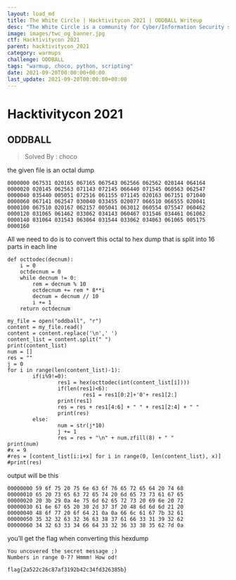 ```yaml
---
layout: load_md
title: The White Circle | Hacktivitycon 2021 | ODDBALL Writeup
desc: "The White Circle is a community for Cyber/Information Security students, enthusiasts and professionals. You can discuss anything related to Security, share your knowledge with others, get help when you need it and proceed further in your journey with amazing people from all over the world."
image: images/twc_og_banner.jpg
ctf: Hacktivitycon 2021
parent: hacktivitycon_2021
category: warmups
challenge: ODDBALL
tags: "warmup, choco, python, scripting"
date: 2021-09-20T00:00:00+00:00
last_update: 2021-09-20T00:00:00+00:00
---
```


<h1 class="heading card-title white-text">Hacktivitycon 2021</h1>



## ODDBALL
> Solved By : choco

the given file is an octal dump


    0000000 067531 020165 067165 067543 062566 062562 020144 064164
    0000020 020145 062563 071143 072145 066440 071545 060563 062547
    0000040 035440 005051 072516 061155 071145 020163 067151 071040
    0000060 067141 062547 030040 033455 020077 066510 066555 020041
    0000100 067510 020167 062157 005041 063012 060554 075547 060462
    0000120 031065 061462 033062 034143 060467 031546 034461 061062
    0000140 031064 031543 063064 031544 033062 034063 061065 005175
    0000160

All we need to do is to convert this octal to hex dump that is split into 16 parts in each line


    def octtodec(decnum):
        i = 0
        octdecnum = 0
        while decnum != 0:
            rem = decnum % 10
            octdecnum += rem * 8**i 
            decnum = decnum // 10
            i += 1
        return octdecnum
    
    my_file = open("oddball", "r")
    content = my_file.read()
    content = content.replace('\n',' ')
    content_list = content.split(" ")
    print(content_list)
    num = []
    res = ""
    j = 0
    for i in range(len(content_list)-1):
            if(i%9!=0):
                    res1 = hex(octtodec(int(content_list[i])))
                    if(len(res1)<6):
                            res1 = res1[0:2]+'0'+ res1[2:]
                    print(res1)
                    res = res + res1[4:6] + " " + res1[2:4] + " "
                    print(res)
            else:
                    num = str(j*10)
                    j += 1        
                    res = res + "\n" + num.zfill(8) + " "
    print(num)
    #x = 9
    #res = [content_list[i:i+x] for i in range(0, len(content_list), x)]
    #print(res)

output will be this


    00000000 59 6f 75 20 75 6e 63 6f 76 65 72 65 64 20 74 68 
    00000010 65 20 73 65 63 72 65 74 20 6d 65 73 73 61 67 65 
    00000020 20 3b 29 0a 4e 75 6d 62 65 72 73 20 69 6e 20 72 
    00000030 61 6e 67 65 20 30 2d 37 3f 20 48 6d 6d 6d 21 20 
    00000040 48 6f 77 20 6f 64 21 0a 0a 66 6c 61 67 7b 32 61 
    00000050 35 32 32 63 32 36 63 38 37 61 66 33 31 39 32 62 
    00000060 34 32 63 33 34 66 64 33 32 36 33 38 35 62 7d 0a 

you’ll get the flag when converting this hexdump


    You uncovered the secret message ;)
    Numbers in range 0-7? Hmmm! How od!
    
    flag{2a522c26c87af3192b42c34fd326385b}

